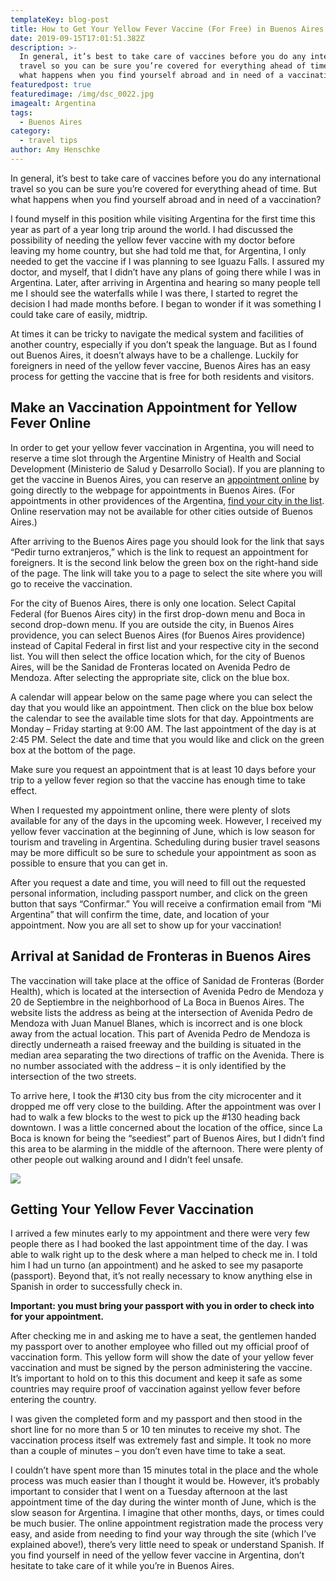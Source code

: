 ```yaml
---
templateKey: blog-post
title: How to Get Your Yellow Fever Vaccine (For Free) in Buenos Aires
date: 2019-09-15T17:01:51.382Z
description: >-
  In general, it’s best to take care of vaccines before you do any international
  travel so you can be sure you’re covered for everything ahead of time. But
  what happens when you find yourself abroad and in need of a vaccination? 
featuredpost: true
featuredimage: /img/dsc_0022.jpg
imagealt: Argentina
tags:
  - Buenos Aires
category:
  - travel tips
author: Amy Henschke
---
```

In general, it’s best to take care of vaccines before you do any international travel so you can be sure you’re covered for everything ahead of time. But what happens when you find yourself abroad and in need of a vaccination? 

I found myself in this position while visiting Argentina for the first time this year as part of a year long trip around the world. I had discussed the possibility of needing the yellow fever vaccine with my doctor before leaving my home country, but she had told me that, for Argentina, I only needed to get the vaccine if I was planning to see Iguazu Falls. I assured my doctor, and myself, that I didn’t have any plans of going there while I was in Argentina. Later, after arriving in Argentina and hearing so many people tell me I should see the waterfalls while I was there, I started to regret the decision I had made months before. I began to wonder if it was something I could take care of easily, midtrip. 

At times it can be tricky to navigate the medical system and facilities of another country, especially if you don’t speak the language. But as I found out Buenos Aires, it doesn’t always have to be a challenge. Luckily for foreigners in need of the yellow fever vaccine, Buenos Aires has an easy process for getting the vaccine that is free for both residents and visitors.

## Make an Vaccination Appointment for Yellow Fever Online

In order to get your yellow fever vaccination in Argentina, you will need to reserve a time slot through the Argentine Ministry of Health and Social Development (Ministerio de Salud y Desarrollo Social). If you are planning to get the vaccine in Buenos Aires, you can reserve an [appointment online](https://www.argentina.gob.ar/vacunarse-contra-la-fiebre-amarilla) by going directly to the webpage for appointments in Buenos Aires. (For appointments in other providences of the Argentina, [find your city in the list](https://www.argentina.gob.ar/salud/viajeros/vacunatoriosfiebreamarilla). Online reservation may not be available for other cities outside of Buenos Aires.) 

After arriving to the Buenos Aires page you should look for the link that says “Pedir turno extranjeros,” which is the link to request an appointment for foreigners. It is the second link below the green box on the right-hand side of the page. The link will take you to a page to select the site where you will go to receive the vaccination. 

For the city of Buenos Aires, there is only one location. Select Capital Federal (for Buenos Aires city) in the first drop-down menu and Boca in second drop-down menu. If you are outside the city, in Buenos Aires providence, you can select Buenos Aires (for Buenos Aires providence) instead of Capital Federal in first list and your respective city in the second list. You will then select the office location which, for the city of Buenos Aires, will be the Sanidad de Fronteras located on Avenida Pedro de Mendoza. After selecting the appropriate site, click on the blue box. 

A calendar will appear below on the same page where you can select the day that you would like an appointment. Then click on the blue box below the calendar to see the available time slots for that day. Appointments are Monday – Friday starting at 9:00 AM. The last appointment of the day is at 2:45 PM. Select the date and time that you would like and click on the green box at the bottom of the page.

Make sure you request an appointment that is at least 10 days before your trip to a yellow fever region so that the vaccine has enough time to take effect. 

When I requested my appointment online, there were plenty of slots available for any of the days in the upcoming week. However, I received my yellow fever vaccination at the beginning of June, which is low season for tourism and traveling in Argentina. Scheduling during busier travel seasons may be more difficult so be sure to schedule your appointment as soon as possible to ensure that you can get in.

After you request a date and time, you will need to fill out the requested personal information, including passport number, and click on the green button that says “Confirmar.” You will receive a confirmation email from “Mi Argentina” that will confirm the time, date, and location of your appointment. Now you are all set to show up for your vaccination!

## Arrival at Sanidad de Fronteras in Buenos Aires 

The vaccination will take place at the office of Sanidad de Fronteras (Border Health), which is located at the intersection of Avenida Pedro de Mendoza y 20 de Septiembre in the neighborhood of La Boca in Buenos Aires. The website lists the address as being at the intersection of Avenida Pedro de Mendoza with Juan Manuel Blanes, which is incorrect and is one block away from the actual location. This part of Avenida Pedro de Mendoza is directly underneath a raised freeway and the building is situated in the median area separating the two directions of traffic on the Avenida. There is no number associated with the address – it is only identified by the intersection of the two streets.

To arrive here, I took the #130 city bus from the city microcenter and it dropped me off very close to the building. After the appointment was over I had to walk a few blocks to the west to pick up the #130 heading back downtown. I was a little concerned about the location of the office, since La Boca is known for being the “seediest” part of Buenos Aires, but I didn’t find this area to be alarming in the middle of the afternoon. There were plenty of other people out walking around and I didn’t feel unsafe.   

![](/img/vaccination-2722937_1920.jpg)

## Getting Your Yellow Fever Vaccination

I arrived a few minutes early to my appointment and there were very few people there as I had booked the last appointment time of the day. I was able to walk right up to the desk where a man helped to check me in. I told him I had un turno (an appointment) and he asked to see my pasaporte (passport). Beyond that, it’s not really necessary to know anything else in Spanish in order to successfully check in.

**Important: you must bring your passport with you in order to check into for your appointment.**

After checking me in and asking me to have a seat, the gentlemen handed my passport over to another employee who filled out my official proof of vaccination form. This yellow form will show the date of your yellow fever vaccination and must be signed by the person administering the vaccine. It’s important to hold on to this this document and keep it safe as some countries may require proof of vaccination against yellow fever before entering the country.

I was given the completed form and my passport and then stood in the short line for no more than 5 or 10 ten minutes to receive my shot. The vaccination process itself was extremely fast and simple. It took no more than a couple of minutes – you don’t even have time to take a seat.

I couldn’t have spent more than 15 minutes total in the place and the whole process was much easier than I thought it would be. However, it’s probably important to consider that I went on a Tuesday afternoon at the last appointment time of the day during the winter month of June, which is the slow season for Argentina. I imagine that other months, days, or times could be much busier. The online appointment registration made the process very easy, and aside from needing to find your way through the site (which I’ve explained above!), there’s very little need to speak or understand Spanish. If you find yourself in need of the yellow fever vaccine in Argentina, don’t hesitate to take care of it while you’re in Buenos Aires.

